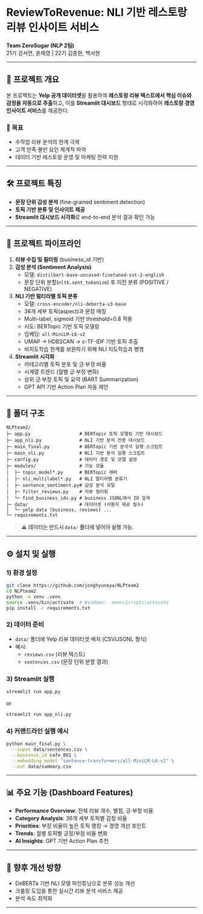 # ReviewToRevenue: NLI 기반 레스토랑 리뷰 인사이트 서비스

**Team ZeroSugar (NLP 2팀)**  
21기 강서연, 윤채영 | 22기 김종현, 백서현  

---

## 📌 프로젝트 개요

본 프로젝트는 **Yelp 공개 데이터셋**을 활용하여 **레스토랑 리뷰 텍스트에서 핵심 이슈와 감정을 자동으로 추출**하고, 이를 **Streamlit 대시보드** 형태로 시각화하여 **레스토랑 경영 인사이트 서비스**를 제공한다.  

### 🎯 목표
- 수작업 리뷰 분석의 한계 극복
- 고객 만족·불만 요인 체계적 파악
- 데이터 기반 레스토랑 운영 및 마케팅 전략 지원  

---

## 🛠 프로젝트 특징
- **문장 단위 감성 분석** (fine-grained sentiment detection)  
- **토픽 기반 분류 및 인사이트 제공**  
- **Streamlit 대시보드 시각화**로 end-to-end 분석 결과 확인 가능  

---

## 🔄 프로젝트 파이프라인

1. **리뷰 수집 및 필터링** (business_id 기반)  
2. **감성 분석 (Sentiment Analysis)**  
   - 모델: `distilbert-base-uncased-finetuned-sst-2-english`  
   - 문장 단위 분할(`nltk.sent_tokenize`) 후 이진 분류 (POSITIVE / NEGATIVE)  
3. **NLI 기반 멀티라벨 토픽 분류**  
   - 모델: `cross-encoder/nli-deberta-v3-base`  
   - 36개 세부 토픽(aspect)과 문장 매칭  
   - Multi-label, sigmoid 기반 threshold=0.8 적용  
   * 시도: BERTopic 기반 토픽 모델링 
   - 임베딩: `all-MiniLM-L6-v2`  
   - UMAP → HDBSCAN → c-TF-IDF 기반 토픽 추출  
   - 비지도학습 한계를 보완하기 위해 NLI 지도학습과 병행  
4. **Streamlit 시각화**  
   - 카테고리별 토픽 분포 및 긍·부정 비율  
   - 시계열 트렌드 (월별 긍·부정 변화)  
   - 상위 긍·부정 토픽 및 요약 (BART Summarization)  
   - GPT API 기반 Action Plan 자동 제안  

---

## 📂 폴더 구조

```
NLPteam2/
├─ app.py                  # BERTopic 토픽 모델링 기반 대시보드
├─ app_nli.py              # NLI 기반 분석 전용 대시보드
├─ main_final.py           # BERTopic 기반 분석석 실행 스크립트
├─ main_nli.py             # NLI 기반 분석 실행 스크립트
├─ config.py               # 데이터 경로 및 모델 설정
├─ modules/                # 기능 모듈
│  ├─ topic_model*.py      # BERTopic 래퍼
│  ├─ nli_multilabel*.py   # NLI 멀티라벨 분류기
│  ├─ sentence_sentiment.py# 감성 분석 유틸
│  ├─ filter_reviews.py    # 리뷰 필터링
│  └─ find_business_ids.py # business JSONL에서 ID 검색
├─ data/                   # 데이터셋 (사용자 제공 필수)
│  └─ yelp data (business, reviews) ...
└─ requirements.txt
```

> ⚠️ **데이터는 반드시 `data/` 폴더에 넣어야 실행 가능.**

---

## ⚙️ 설치 및 실행

### 1) 환경 설정
```bash
git clone https://github.com/jonghyuneya/NLPteam2
cd NLPteam2
python -m venv .venv
source .venv/bin/activate  # Windows: .venv\Scripts\activate
pip install -r requirements.txt
```

### 2) 데이터 준비
- `data/` 폴더에 Yelp 리뷰 데이터셋 배치 (CSV/JSONL 형식)  
- 예시:  
  - `reviews.csv` (리뷰 텍스트)  
  - `sentences.csv` (문장 단위 분할 결과)  

### 3) Streamlit 실행
```bash
streamlit run app.py
```
or  
```bash
streamlit run app_nli.py
```

### 4) 커맨드라인 실행 예시
```bash
python main_final.py \
  --input data/sentences.csv \
  --business_id cafe_001 \
  --embedding_model "sentence-transformers/all-MiniLM-L6-v2" \
  --out data/summary.csv
```

---

## 📊 주요 기능 (Dashboard Features)

- **Performance Overview**: 전체 리뷰 개수, 별점, 긍·부정 비율  
- **Category Analysis**: 36개 세부 토픽별 감정 비율  
- **Priorities**: 부정 비율이 높은 토픽 랭킹 → 경영 개선 포인트  
- **Trends**: 월별 토픽별 긍정/부정 비율 변화  
- **AI Insights**: GPT 기반 Action Plan 추천  

---

## 🚀 향후 개선 방향
- DeBERTa 기반 NLI 모델 파인튜닝으로 분류 성능 개선  
- 크롤링 도입을 통한 실시간 리뷰 분석 서비스 제공  
- 분석 속도 최적화  

---

